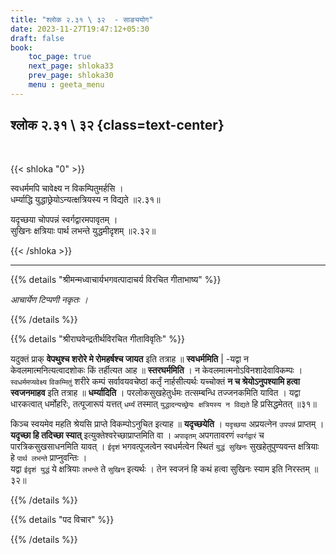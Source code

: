 ```yaml
---
title: "श्लोक २.३१ \ ३२  - साङ्ययोग"
date: 2023-11-27T19:47:12+05:30
draft: false
book:
    toc_page: true
    next_page: shloka33
    prev_page: shloka30
    menu : geeta_menu
---
```




## श्लोक २.३१ \ ३२ {class=text-center}

<br/>

{{< shloka  "0"  >}}

स्वधर्ममपि चावेक्ष्य न विकम्पितुमर्हसि ।  
धर्म्याद्धि युद्धाछ्रेयोऽन्यत्क्षत्रियस्य न विद्यते ॥२.३१॥  

यदृच्छया चोपपन्नं स्वर्गद्वारमपावृतम् ।  
सुखिनः क्षत्रियाः पार्थ लभन्ते युद्धमीदृशम् ॥२.३२॥

{{< /shloka >}}

---


{{% details "श्रीमन्मध्वाचार्यभगवत्पादाचर्य विरचित  गीताभाष्य" %}}

*आचार्येण टिप्पणी नकृतः ।* 

{{% /details %}}



{{% details "श्रीराघवेन्द्रतीर्थविरचित गीताविवृतिः" %}}

यदुक्तं प्राक् **वेपथुश्च शरोरे मे रोमहर्षश्च जायत** इति 
तत्राह ॥ **स्वधर्ममिति** | -यद्वा न 
केवलमात्मनित्यत्वादशोकः किं 
तर्हीत्यत आह ॥ **स्तरघर्ममिति** । न 
केवलमात्मनोऽविनशादेवाविकम्पः । 
`स्वधर्ममप्यवेक्ष्य` `विकम्मितुं` शरीरे कम्पं 
सर्वावयवचेष्ठां कर्तृं नार्हसीत्यर्थः
यच्चोक्तं **न च श्रेयोऽनुपश्यामि हत्वा स्वजनमाहव** इति 
तत्राह ॥ **धर्म्यादिति** । परलोकसुखहेतुर्धमः 
तत्सम्बन्धि  तज्जनकमिति यावित । 
यद्वा धारकत्वात् धर्मोहरिः, तत्पूजारूपं यत्तत् `धर्म्यं` 
तस्मात् `युद्धादन्यच्छ्रेयः क्षत्रियस्य न विद्यते` हि 
प्रसिद्धमेतत् ॥३१॥  

किञ्च स्वयमेव महति श्रेयसि प्राप्ते विकम्पोऽनुचित 
इत्याह ॥ **यदृच्छयेति** । `यदृच्छया` 
अप्रयत्नेन `उपपन्नं` प्राप्तम् । 
**यदृच्छा हि तदिच्छा स्यात्** 
इत्युक्तेश्वरेच्छाप्राप्तमिति वा । `अपावृतम्` अपगतावरणं 
`स्वर्गद्वारं` च पारत्रिकसुखसाधनमिति यावत् । `ईदृशं`
भगवत्पूजत्वेन स्वधर्मत्वेन स्थितं `युद्धं सुखिनः` 
सुखहेतुपुण्यवन्त क्षत्रियाः  हे
`पार्थ लभन्ते` प्राप्नुवन्तिः ।   
यद्वा `ईदृशं युद्धं` ये क्षत्रियाः `लभन्ते` ते `सुखिन`
इत्यर्थः । तेन स्वजनं हि कथं हत्वा सुखिनः स्याम 
इति निरस्तम्‌ ॥३२॥ 

{{% /details %}}



{{% details "पद विचार" %}}


{{% /details %}}
